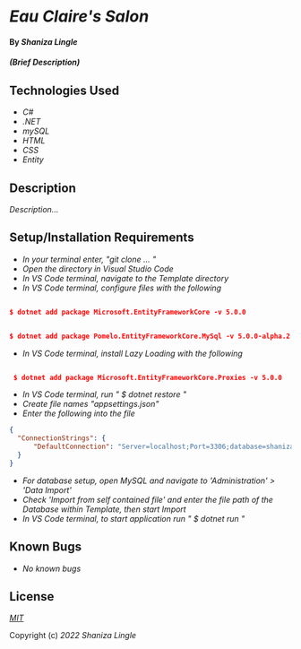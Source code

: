 # _Eau Claire's Salon_

#### By _**Shaniza Lingle**_

#### _(Brief Description)_

## Technologies Used

* _C#_
* _.NET_
* _mySQL_
* _HTML_
* _CSS_
* _Entity_


## Description

_Description..._

## Setup/Installation Requirements

* _In your terminal enter, "git clone ... "_
* _Open the directory in Visual Studio Code_
* _In VS Code terminal, navigate to the Template directory_ 
* _In VS Code terminal, configure files with the following_

```json

$ dotnet add package Microsoft.EntityFrameworkCore -v 5.0.0

```
```json

$ dotnet add package Pomelo.EntityFrameworkCore.MySql -v 5.0.0-alpha.2

```

* _In VS Code terminal, install Lazy Loading with the following_

```json

 $ dotnet add package Microsoft.EntityFrameworkCore.Proxies -v 5.0.0

```
* _In VS Code terminal, run " $ dotnet restore "_
* _Create file names "appsettings.json"_
* _Enter the following into the file_

```json
{
  "ConnectionStrings": {
      "DefaultConnection": "Server=localhost;Port=3306;database=shaniza_lingle;uid=root;pwd=YOUR_PASSWORD;"
  }
}
```
* _For database setup, open MySQL and navigate to 'Administration' > 'Data Import'_
* _Check 'Import from self contained file' and enter the file path of the Database within Template, then start Import_
* _In VS Code terminal, to start application run " $ dotnet run "_

## Known Bugs

* _No known bugs_

## License


_[MIT](https://en.wikipedia.org/wiki/MIT_License)_

Copyright (c) _2022_ _Shaniza Lingle_